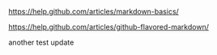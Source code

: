 https://help.github.com/articles/markdown-basics/

https://help.github.com/articles/github-flavored-markdown/

another test update